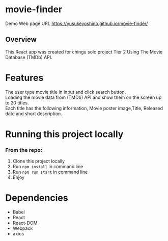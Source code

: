 # movie-finder
Demo Web page URL https://yusukeyoshino.github.io/movie-finder/
 
## Overview
 
This React app was created for chingu solo project Tier 2 Using The Movie Database (TMDb) API.
 
# Features
 
The user type movie title in input and click search button.<br>
Loading the movie data from (TMDb) API and show them on the screen up to 20 titles.<br>
Each title has the following information, Movie poster image,Title, Released date and short description.

 
# Running this project locally
### From the repo:
1. Clone this project locally
2. Run `npm install` in command line
3. Run `npm run start` in command line
4. Enjoy
 
# Dependencies
 
 * Babel
 * React
 * React-DOM
 * Webpack
 * axios
 
 
